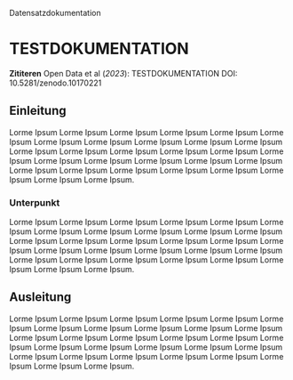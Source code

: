 Datensatzdokumentation  
# TESTDOKUMENTATION  

**Zititeren** 
Open Data et al (*2023*): TESTDOKUMENTATION DOI: 10.5281/zenodo.10170221

## Einleitung

Lorme Ipsum Lorme Ipsum Lorme Ipsum Lorme Ipsum Lorme Ipsum Lorme Ipsum Lorme Ipsum Lorme Ipsum Lorme Ipsum Lorme Ipsum Lorme Ipsum Lorme Ipsum Lorme Ipsum Lorme Ipsum Lorme Ipsum Lorme Ipsum Lorme Ipsum Lorme Ipsum Lorme Ipsum Lorme Ipsum Lorme Ipsum Lorme Ipsum Lorme Ipsum Lorme Ipsum Lorme Ipsum Lorme Ipsum Lorme Ipsum Lorme Ipsum Lorme Ipsum Lorme Ipsum.

### Unterpunkt

Lorme Ipsum Lorme Ipsum Lorme Ipsum Lorme Ipsum Lorme Ipsum Lorme Ipsum Lorme Ipsum Lorme Ipsum Lorme Ipsum Lorme Ipsum Lorme Ipsum Lorme Ipsum Lorme Ipsum Lorme Ipsum Lorme Ipsum Lorme Ipsum Lorme Ipsum Lorme Ipsum Lorme Ipsum Lorme Ipsum Lorme Ipsum Lorme Ipsum Lorme Ipsum Lorme Ipsum Lorme Ipsum Lorme Ipsum Lorme Ipsum Lorme Ipsum Lorme Ipsum Lorme Ipsum.

## Ausleitung

Lorme Ipsum Lorme Ipsum Lorme Ipsum Lorme Ipsum Lorme Ipsum Lorme Ipsum Lorme Ipsum Lorme Ipsum Lorme Ipsum Lorme Ipsum Lorme Ipsum Lorme Ipsum Lorme Ipsum Lorme Ipsum Lorme Ipsum Lorme Ipsum Lorme Ipsum Lorme Ipsum Lorme Ipsum Lorme Ipsum Lorme Ipsum Lorme Ipsum Lorme Ipsum Lorme Ipsum Lorme Ipsum Lorme Ipsum Lorme Ipsum Lorme Ipsum Lorme Ipsum Lorme Ipsum.
